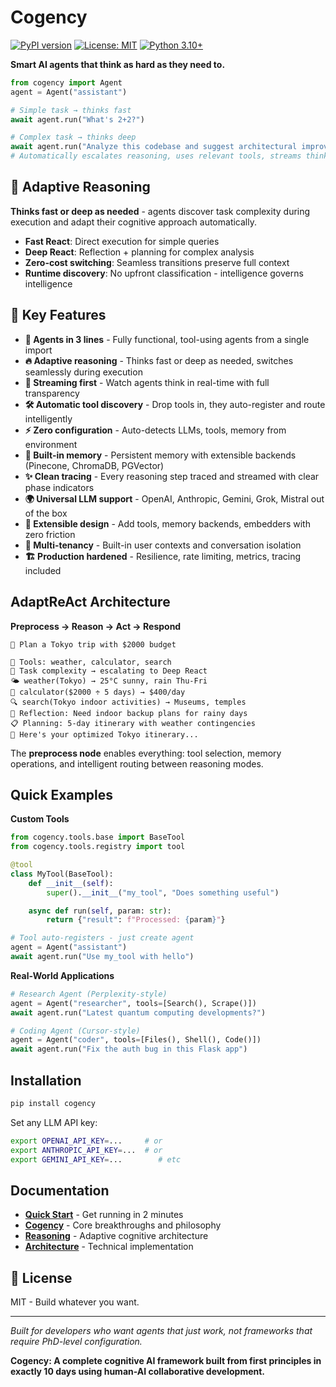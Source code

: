 # Cogency

[![PyPI version](https://badge.fury.io/py/cogency.svg)](https://badge.fury.io/py/cogency)
[![License: MIT](https://img.shields.io/badge/License-MIT-yellow.svg)](https://opensource.org/licenses/MIT)
[![Python 3.10+](https://img.shields.io/badge/python-3.10+-blue.svg)](https://www.python.org/downloads/)

**Smart AI agents that think as hard as they need to.**

```python
from cogency import Agent
agent = Agent("assistant")

# Simple task → thinks fast
await agent.run("What's 2+2?") 

# Complex task → thinks deep  
await agent.run("Analyze this codebase and suggest architectural improvements")
# Automatically escalates reasoning, uses relevant tools, streams thinking
```

## 🧠 Adaptive Reasoning

**Thinks fast or deep as needed** - agents discover task complexity during execution and adapt their cognitive approach automatically.

- **Fast React**: Direct execution for simple queries
- **Deep React**: Reflection + planning for complex analysis  
- **Zero-cost switching**: Seamless transitions preserve full context
- **Runtime discovery**: No upfront classification - intelligence governs intelligence

## 🚀 Key Features

- **🤖 Agents in 3 lines** - Fully functional, tool-using agents from a single import
- **🔥 Adaptive reasoning** - Thinks fast or deep as needed, switches seamlessly during execution  
- **🌊 Streaming first** - Watch agents think in real-time with full transparency
- **🛠️ Automatic tool discovery** - Drop tools in, they auto-register and route intelligently
- **⚡️ Zero configuration** - Auto-detects LLMs, tools, memory from environment
- **🧠 Built-in memory** - Persistent memory with extensible backends (Pinecone, ChromaDB, PGVector)
- **✨ Clean tracing** - Every reasoning step traced and streamed with clear phase indicators  
- **🌍 Universal LLM support** - OpenAI, Anthropic, Gemini, Grok, Mistral out of the box
- **🧩 Extensible design** - Add tools, memory backends, embedders with zero friction
- **👥 Multi-tenancy** - Built-in user contexts and conversation isolation
- **🏗️ Production hardened** - Resilience, rate limiting, metrics, tracing included

## AdaptReAct Architecture

**Preprocess → Reason → Act → Respond**

```
👤 Plan a Tokyo trip with $2000 budget

🔧 Tools: weather, calculator, search  
🧠 Task complexity → escalating to Deep React
🌤️ weather(Tokyo) → 25°C sunny, rain Thu-Fri
🧮 calculator($2000 ÷ 5 days) → $400/day
🔍 search(Tokyo indoor activities) → Museums, temples
💭 Reflection: Need indoor backup plans for rainy days
📋 Planning: 5-day itinerary with weather contingencies
🤖 Here's your optimized Tokyo itinerary...
```

The **preprocess node** enables everything: tool selection, memory operations, and intelligent routing between reasoning modes.

## Quick Examples

**Custom Tools**

```python
from cogency.tools.base import BaseTool
from cogency.tools.registry import tool

@tool
class MyTool(BaseTool):
    def __init__(self):
        super().__init__("my_tool", "Does something useful")

    async def run(self, param: str):
        return {"result": f"Processed: {param}"}

# Tool auto-registers - just create agent
agent = Agent("assistant")
await agent.run("Use my_tool with hello")
```

**Real-World Applications**

```python
# Research Agent (Perplexity-style)
agent = Agent("researcher", tools=[Search(), Scrape()])
await agent.run("Latest quantum computing developments?")

# Coding Agent (Cursor-style)
agent = Agent("coder", tools=[Files(), Shell(), Code()])
await agent.run("Fix the auth bug in this Flask app")
```

## Installation

```bash
pip install cogency
```

Set any LLM API key:

```bash
export OPENAI_API_KEY=...     # or
export ANTHROPIC_API_KEY=...  # or
export GEMINI_API_KEY=...        # etc
```

## Documentation

- **[Quick Start](docs/quickstart.md)** - Get running in 2 minutes
- **[Cogency](docs/cogency.md)** - Core breakthroughs and philosophy
- **[Reasoning](docs/reasoning.md)** - Adaptive cognitive architecture
- **[Architecture](docs/architecture.md)** - Technical implementation

## 📄 License

MIT - Build whatever you want.

---

_Built for developers who want agents that just work, not frameworks that require PhD-level configuration._

**Cogency: A complete cognitive AI framework built from first principles in exactly 10 days using human-AI collaborative development.**
